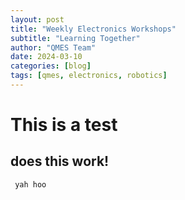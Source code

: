 ```yaml
---
layout: post
title: "Weekly Electronics Workshops"
subtitle: "Learning Together"
author: "QMES Team"
date: 2024-03-10
categories: [blog]
tags: [qmes, electronics, robotics]
---
```



# This is a test

## does this work!

``` yah hoo```
        